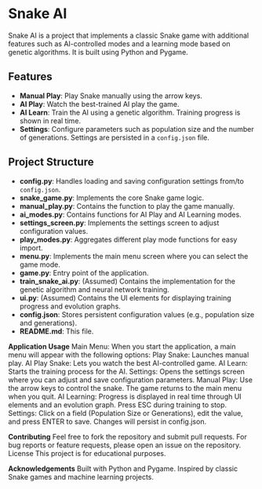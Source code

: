 # Snake AI

Snake AI is a project that implements a classic Snake game with additional features such as AI-controlled modes and a learning mode based on genetic algorithms. It is built using Python and Pygame.

## Features

- **Manual Play**: Play Snake manually using the arrow keys.
- **AI Play**: Watch the best-trained AI play the game.
- **AI Learn**: Train the AI using a genetic algorithm. Training progress is shown in real time.
- **Settings**: Configure parameters such as population size and the number of generations. Settings are persisted in a `config.json` file.

## Project Structure

- **config.py**: Handles loading and saving configuration settings from/to `config.json`.
- **snake_game.py**: Implements the core Snake game logic.
- **manual_play.py**: Contains the function to play the game manually.
- **ai_modes.py**: Contains functions for AI Play and AI Learning modes.
- **settings_screen.py**: Implements the settings screen to adjust configuration values.
- **play_modes.py**: Aggregates different play mode functions for easy import.
- **menu.py**: Implements the main menu screen where you can select the game mode.
- **game.py**: Entry point of the application.
- **train_snake_ai.py**: (Assumed) Contains the implementation for the genetic algorithm and neural network training.
- **ui.py**: (Assumed) Contains the UI elements for displaying training progress and evolution graphs.
- **config.json**: Stores persistent configuration values (e.g., population size and generations).
- **README.md**: This file.

**Application Usage**
Main Menu: When you start the application, a main menu will appear with the following options:
Play Snake: Launches manual play.
AI Play Snake: Lets you watch the best AI-controlled game.
AI Learn: Starts the training process for the AI.
Settings: Opens the settings screen where you can adjust and save configuration parameters.
Manual Play: Use the arrow keys to control the snake. The game returns to the main menu when you quit.
AI Learning: Progress is displayed in real time through UI elements and an evolution graph. Press ESC during training to stop.
Settings: Click on a field (Population Size or Generations), edit the value, and press ENTER to save. Changes will persist in config.json.

**Contributing**
Feel free to fork the repository and submit pull requests.
For bug reports or feature requests, please open an issue on the repository.
License
This project is for educational purposes.

**Acknowledgements**
Built with Python and Pygame.
Inspired by classic Snake games and machine learning projects.
